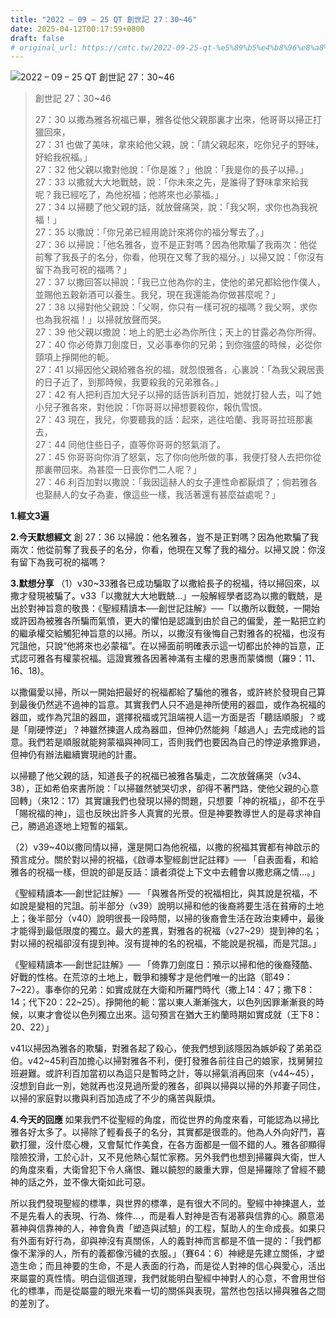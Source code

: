 ```yaml
---
title: "2022 – 09 – 25 QT 創世記 27：30~46"
date: 2025-04-12T00:17:59+0800
draft: false
# original_url: https://cmtc.tw/2022-09-25-qt-%e5%89%b5%e4%b8%96%e8%a8%98-27%ef%bc%9a3046
---
```


![2022 – 09 – 25 QT 創世記 27：30\~46](/images/qt.jpg  "2022 – 09 – 25 QT 創世記 27：30\~46")

> 創世記 27：30\~46
>
> 27：30 以撒為雅各祝福已畢，雅各從他父親那裏才出來，他哥哥以掃正打獵回來，  
> 27：31 也做了美味，拿來給他父親，說：「請父親起來，吃你兒子的野味，好給我祝福。」  
> 27：32 他父親以撒對他說：「你是誰？」他說：「我是你的長子以掃。」  
> 27：33 以撒就大大地戰兢，說：「你未來之先，是誰得了野味拿來給我呢？我已經吃了，為他祝福；他將來也必蒙福。」  
> 27：34 以掃聽了他父親的話，就放聲痛哭，說：「我父啊，求你也為我祝福！」  
> 27：35 以撒說：「你兄弟已經用詭計來將你的福分奪去了。」  
> 27：36 以掃說：「他名雅各，豈不是正對嗎？因為他欺騙了我兩次：他從前奪了我長子的名分，你看，他現在又奪了我的福分。」以掃又說：「你沒有留下為我可祝的福嗎？」  
> 27：37 以撒回答以掃說：「我已立他為你的主，使他的弟兄都給他作僕人，並賜他五穀新酒可以養生。我兒，現在我還能為你做甚麼呢？」  
> 27：38 以掃對他父親說：「父啊，你只有一樣可祝的福嗎？我父啊，求你也為我祝福！」以掃就放聲而哭。  
> 27：39 他父親以撒說：地上的肥土必為你所住；天上的甘露必為你所得。  
> 27：40 你必倚靠刀劍度日，又必事奉你的兄弟；到你強盛的時候，必從你頸項上掙開他的軛。  
> 27：41 以掃因他父親給雅各祝的福，就怨恨雅各，心裏說：「為我父親居喪的日子近了，到那時候，我要殺我的兄弟雅各。」  
> 27：42 有人把利百加大兒子以掃的話告訴利百加，她就打發人去，叫了她小兒子雅各來，對他說：「你哥哥以掃想要殺你，報仇雪恨。  
> 27：43 現在，我兒，你要聽我的話：起來，逃往哈蘭、我哥哥拉班那裏去，  
> 27：44 同他住些日子，直等你哥哥的怒氣消了。  
> 27：45 你哥哥向你消了怒氣，忘了你向他所做的事，我便打發人去把你從那裏帶回來。為甚麼一日喪你們二人呢？」  
> 27：46 利百加對以撒說：「我因這赫人的女子連性命都厭煩了；倘若雅各也娶赫人的女子為妻，像這些一樣，我活著還有甚麼益處呢？」

**1.經文3遍**

**2.今天默想經文**
創 27：36 以掃說：他名雅各，豈不是正對嗎？因為他欺騙了我兩次：他從前奪了我長子的名分，你看，他現在又奪了我的福分。以掃又說：你沒有留下為我可祝的福嗎？

**3.默想分享**
（1）v30\~33雅各已成功騙取了以撒給長子的祝福，待以掃回來，以撒才發現被騙了。v33「以撒就大大地戰兢…」一般解經學者認為以撒的戰兢，是出於對神旨意的敬畏：《聖經精讀本──創世記註解》──「以撒所以戰兢，一開始或許因為被雅各所騙而氣憤，更大的懼怕是認識到由於自己的偏愛，差一點把立約的繼承權交給觸犯神旨意的以掃。所以，以撒沒有後悔自己對雅各的祝福，也沒有咒詛他，只說“他將來也必蒙福”。在以掃面前明確表示這一切都出於神的旨意，正式認可雅各有權蒙祝福。這證實雅各因著神滿有主權的恩惠而蒙憐憫（羅9：11、16、18)。

以撒偏愛以掃，所以一開始把最好的祝福都給了騙他的雅各，或許終於發現自己算到最後仍然逃不過神的旨意。其實我們人只不過是神所使用的器皿，或作為祝福的器皿，或作為咒詛的器皿，選擇祝福或咒詛端視人這一方面是否「聽話順服」？或是「剛硬悖逆」？神雖然揀選人成為器皿，但神仍然能夠「越過人」去完成祂的旨意。我們若是順服就能夠蒙福與神同工，否則我們也要因為自己的悖逆承擔罪過，但神仍有辦法繼續實現祂的計畫。

以掃聽了他父親的話，知道長子的祝福已被雅各騙走，二次放聲痛哭（v34、38），正如希伯來書所說：「以掃雖然號哭切求，卻得不著門路，使他父親的心意回轉」（來12：17）其實讓我們也發現以掃的問題，只想要「神的祝福」，卻不在乎「賜祝福的神」，這也反映出許多人真實的光景。但是神要教導世人的是尋求神自己，勝過追逐地上短暫的福氣。

（2）v39\~40以撒同情以掃，還是開口為他祝福，以撒的祝福其實都有神啟示的預言成分。關於對以掃的祝福，《啟導本聖經創世記註釋》── 「自表面看，和給雅各的祝福一樣，但說的卻是反話：讀者須從上下文中去體會以撒悲痛之情…。」

《聖經精讀本──創世記註解》── 「與雅各所受的祝福相比，與其說是祝福，不如說是變相的咒詛。前半部分（v39）說明以掃和他的後裔將要生活在貧瘠的土地上；後半部分（v40）說明很長一段時間，以掃的後裔會生活在政治束縛中，最後才能得到最低限度的獨立。最大的差異，對雅各的祝福（v27\~29）提到神的名；對以掃的祝福卻沒有提到神。沒有提神的名的祝福，不能說是祝福，而是咒詛。」

《聖經精讀本──創世記註解》── 「倚靠刀劍度日：預示以掃和他的後裔殘酷、好戰的性格。在荒涼的土地上，戰爭和擄奪才是他們唯一的出路（耶49：7\~22）。事奉你的兄弟：如實成就在大衛和所羅門時代（撒上14：47；撒下8：14；代下20：22\~25）。掙開他的軛：當以東人漸漸強大，以色列因罪漸漸衰的時候，以東才會從以色列獨立出來。這句預言在猶大王約蘭時期如實成就（王下8：20、22）」

v41以掃因為雅各的欺騙，對雅各起了殺心，使我們想到該隱因為嫉妒殺了弟弟亞伯。v42\~45利百加擔心以掃對雅各不利，便打發雅各前往自己的娘家，找舅舅拉班避難。或許利百加當初以為這只是暫時之計，等以掃氣消再回來（v44\~45），沒想到自此一別，她就再也沒見過所愛的雅各，卻與以掃與以掃的外邦妻子同住，以掃的家庭對以撒與利百加造成了不少的痛苦與厭煩。

**4.今天的回應**
如果我們不從聖經的角度，而從世界的角度來看，可能認為以掃比雅各好太多了。以掃除了輕看長子的名分，其實都是很乖的。他為人外向好鬥，喜歡打獵，沒什麼心機，又會幫忙作美食，在各方面都是一個不錯的人。雅各卻顯得陰險狡滑，工於心計，又不見他熱心幫忙家務。另外我們也想到掃羅與大衛，世人的角度來看，大衛曾犯下令人痛恨、難以饒恕的嚴重大罪，但是掃羅除了曾經不聽神的話之外，並不像大衛如此可惡。

所以我們發現聖經的標準，與世界的標準，是有很大不同的。聖經中神揀選人，並不是先看人的表現、行為、條件…，而是看人對神是否有渴慕與信靠的心。願意渴慕神與信靠神的人，神會負責「塑造與試驗」的工程，幫助人的生命成長。如果只有外面有好行為，卻與神沒有真關係，人的義對神而言都是不值一提的：「我們都像不潔淨的人，所有的義都像污穢的衣服。」（賽64：6）神總是先建立關係，才塑造生命；而且神要的生命，不是人表面的行為，而是從人對神的信心與愛心，活出來屬靈的真性情。明白這個道理，我們就能明白聖經中神對人的心意，不會用世俗化的標準，而是從屬靈的眼光來看一切的關係與表現，當然也包括以掃與雅各之間的差別了。
